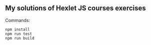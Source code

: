 ## My solutions of Hexlet JS courses exercises
Commands:
~~~
npm install
npm run test
npm run build
